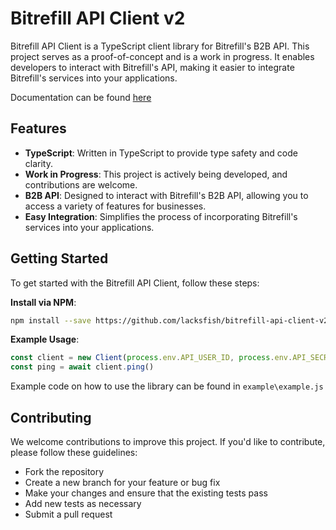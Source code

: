 # Bitrefill API Client v2

Bitrefill API Client is a TypeScript client library for Bitrefill's B2B API. This project serves as a proof-of-concept and is a work in progress. It enables developers to interact with Bitrefill's API, making it easier to integrate Bitrefill's services into your applications.

Documentation can be found [here](https://api-bitrefill.com/api-docs/)

## Features

- **TypeScript**: Written in TypeScript to provide type safety and code clarity.
- **Work in Progress**: This project is actively being developed, and contributions are welcome.
- **B2B API**: Designed to interact with Bitrefill's B2B API, allowing you to access a variety of features for businesses.
- **Easy Integration**: Simplifies the process of incorporating Bitrefill's services into your applications.

## Getting Started

To get started with the Bitrefill API Client, follow these steps:

**Install via NPM**:

   ```bash
npm install --save https://github.com/lacksfish/bitrefill-api-client-v2/tarball/master
   ```

**Example Usage**:

   ```javascript
const client = new Client(process.env.API_USER_ID, process.env.API_SECRET_KEY)
const ping = await client.ping()
   ```

   Example code on how to use the library can be found in `example\example.js`

## Contributing

We welcome contributions to improve this project. If you'd like to contribute, please follow these guidelines:

* Fork the repository
* Create a new branch for your feature or bug fix
* Make your changes and ensure that the existing tests pass
* Add new tests as necessary
* Submit a pull request